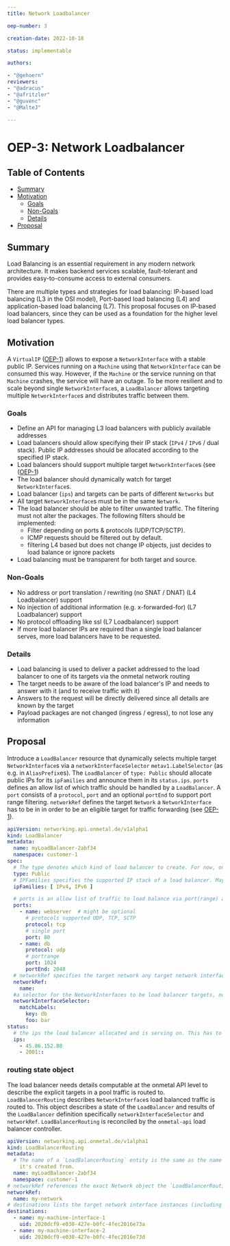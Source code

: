 ```yaml
---
title: Network Loadbalancer

oep-number: 3

creation-date: 2022-10-18

status: implementable

authors:

- "@gehoern"
reviewers:
- "@adracus"
- "@afritzler"
- "@guvenc"
- "@MalteJ"

---
```


# OEP-3: Network Loadbalancer

## Table of Contents

- [Summary](#summary)
- [Motivation](#motivation)
    - [Goals](#goals)
    - [Non-Goals](#non-goals)
    - [Details](#details)
- [Proposal](#proposal)

## Summary
Load Balancing is an essential requirement in any modern network architecture.
It makes backend services scalable, fault-tolerant and provides easy-to-consume access to external consumers.

There are multiple types and strategies for load balancing: IP-based load balancing (L3 in the OSI model),
Port-based load balancing (L4) and application-based load balancing (L7). This proposal focuses on IP-based
load balancers, since they can be used as a foundation for the higher level load balancer types.

## Motivation
A `VirtualIP` ([OEP-1](01-networking-integration.md#the-virtualip-type)) allows to expose a `NetworkInterface`
with a stable public IP. Services running on a `Machine` using that `NetworkInterface` can be consumed this way.
However, if the `Machine` or the service running on that `Machine` crashes, the service will have an outage.
To be more resilient and to scale beyond single `NetworkInterface`s, a `LoadBalancer` allows targeting multiple
`NetworkInterface`s and distributes traffic between them.

### Goals
- Define an API for managing L3 load balancers with publicly available addresses
- Load balancers should allow specifying their IP stack (`IPv4` / `IPv6` / dual stack). Public IP addresses
  should be allocated according to the specified IP stack.
- Load balancers should support multiple target `NetworkInterface`s (see ([OEP-1](01-networking-integration.md#the-networkinterface-type))
- The load balancer should dynamically watch for target `NetworkInterface`s.
- Load balancer (`ips`) and targets can be parts of different `Networks` but
- All target `NetworkInterface`s must be in the same `Network`.
- The load balancer should be able to filter unwanted traffic. The filtering must not alter the packages.
  The following filters should be implemented:
  - Filter depending on ports & protocols (UDP/TCP/SCTP).
  - ICMP requests should be filtered out by default.
  - filtering L4 based but does not change IP objects, just decides to load balance or ignore packets
- Load balancing must be transparent for both target and source.

### Non-Goals
- No address or port translation / rewriting (no SNAT / DNAT) (L4 Loadbalancer) support
- No injection of additional information (e.g. x-forwarded-for) (L7 Loadbalancer) support
- No protocol offloading like ssl (L7 Loadbalancer) support
- If more load balancer IPs are required than a single load balancer serves, more load balancers have to be requested.

### Details
- Load balancing is used to deliver a packet addressed to the load balancer to one of its targets via the onmetal network routing
- The target needs to be aware of the load balancer's IP and needs to answer with it (and to receive traffic with it)
- Answers to the request will be directly delivered since all details are known by the target
- Payload packages are not changed (ingress / egress), to not lose any information

## Proposal
Introduce a `LoadBalancer` resource that dynamically selects multiple target `NetworkInterface`s via a `networkInterfaceSelector` `metav1.LabelSelector` (as e.g. in `AliasPrefix`es).
The `LoadBalancer` of `type: Public` should allocate public IPs for its `ipFamilies` and announce them in its `status.ips`.
`ports` defines an allow list of which traffic should be handled by a `LoadBalancer`. A `port` consists of
a `protocol`, `port` and an optional `portEnd` to support port range filtering.
`networkRef` defines the target `Network` a `NetworkInterface` has to be in in order to be an eligible target
for traffic forwarding (see [OEP-1](01-networking-integration.md#the-networkinterface-type)).

```yaml
apiVersion: networking.api.onmetal.de/v1alpha1
kind: LoadBalancer
metadata: 
  name: myLoadBalancer-2abf34
  namespace: customer-1
spec:
  # The type denotes which kind of load balancer to create. For now, only `Public` is supported.
  type: Public
  # IPFamilies specifies the supported IP stack of a load balancer. May be `IPv4`, `IPv6` or both (dual stack).
  ipFamilies: [ IPv4, IPv6 ]

  # ports is an allow list of traffic to load balance via port(range) and protocol.
  ports:
    - name: webserver  # might be optional
      # protocols supported UDP, TCP, SCTP
      protocol: tcp
      # single port
      port: 80
    - name: db
      protocol: udp
      # portrange
      port: 1024
      portEnd: 2048
  # networkRef specifies the target network any target network interface should be in.
  networkRef:
    name:
  #a selector for the NetworkInterfaces to be load balancer targets, normal kubernetes selector logic
  networkInterfaceSelector:
    matchLabels: 
      key: db
      foo: bar
status:
  # the ips the load balancer allocated and is serving on. This has to match with ipFamilies.
  ips: 
    - 45.86.152.88
    - 2001::
```

### routing state object
The load balancer needs details computable at the onmetal API level to describe the explicit targets in a pool traffic is routed to. `LoadBalancerRouting` describes `NetworkInterface`s load balanced traffic is routed to.
This object describes a state of the `LoadBalancer` and results of the `LoadBalancer` definition specifically `networkInterfaceSelector` and `networkRef`. `LoadBalancerRouting` is reconciled by the `onmetal-api` load balancer controller.

```yaml
apiVersion: networking.api.onmetal.de/v1alpha1
kind: LoadBalancerRouting
metadata:
  # The name of a `LoadBalancerRouting` entity is the same as the name of the `LoadBalancer` object
    it's created from.
  name: myLoadBalancer-2abf34
  namespace: customer-1
# networkRef references the exact Network object the `LoadBalancerRouting` belongs to.
networkRef:
  name: my-network
# destinations lists the target network interface instances (including UID) for load balancing.
destinations:
  - name: my-machine-interface-1
    uid: 2020dcf9-e030-427e-b0fc-4fec2016e73a
  - name: my-machine-interface-2
    uid: 2020dcf9-e030-427e-b0fc-4fec2016e73d
```

